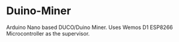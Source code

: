 # Duino-Miner
Arduino Nano based DUCO/Duino Miner. Uses Wemos D1 ESP8266 Microcontroller as the supervisor.
